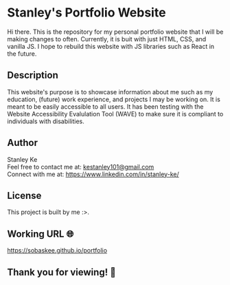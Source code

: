 # Stanley's Portfolio Website

Hi there. This is the repository for my personal portfolio website that I will be making changes to often. Currently, it is buit with just HTML, CSS, and vanilla JS. I hope to rebuild this website with JS libraries such as React in the future.

## Description

This website's purpose is to showcase information about me such as my education, (future) work experience, and projects I may be working on. It is meant to be easily accessible to all users. It has been testing with the Website Accessibility Evalulation Tool (WAVE) to make sure it is compliant to individuals with disabilities.

## Author

Stanley Ke <br>
Feel free to contact me at: kestanley101@gmail.com <br>
Connect with me at: https://www.linkedin.com/in/stanley-ke/

## License

This project is built by me :>.

## Working URL 🌐

https://sobaskee.github.io/portfolio

## Thank you for viewing! 👋

